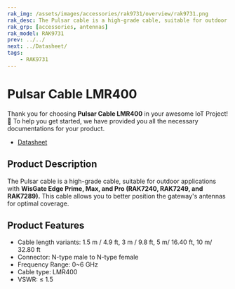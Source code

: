 ```yaml
---
rak_img: /assets/images/accessories/rak9731/overview/rak9731.png
rak_desc: The Pulsar cable is a high-grade cable, suitable for outdoor applications with WisGate Edge Prime, Max, and Pro (RAK7240, RAK7249, and RAK7289).
rak_grp: [accessories, antennas]
rak_model: RAK9731 
prev: ../../
next: ../Datasheet/
tags: 
    - RAK9731
---
```


# Pulsar Cable LMR400

Thank you for choosing **Pulsar Cable LMR400** in your awesome IoT Project! 🎉 To help you get started, we have provided you all the necessary documentations for your product.

* [Datasheet](../Datasheet/)

## Product Description

The Pulsar cable is a high-grade cable, suitable for outdoor applications with **WisGate Edge Prime, Max, and Pro (RAK7240, RAK7249, and RAK7289).**  This cable allows you to better position the gateway's antennas for optimal coverage.

## Product Features

-   Cable length variants: 1.5&nbsp;m / 4.9&nbsp;ft, 3&nbsp;m / 9.8&nbsp;ft, 5&nbsp;m/ 16.40&nbsp;ft, 10&nbsp;m/ 32.80&nbsp;ft
-   Connector: N-type male to N-type female
-   Frequency Range: 0~6&nbsp;GHz
-   Cable type: LMR400
-   VSWR: ≤ 1.5
